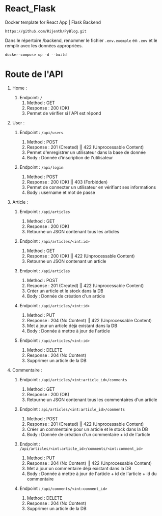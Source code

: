 # React_Flask
Docker template for React App | Flask Backend

`https://github.com/Rijenth/PyBlog.git`

Dans le répertoire /backend, renommer le fichier `.env.exemple` en `.env` et le remplir avec les données appropriées.

`docker-compose up -d --build`

# Route de l'API

1. Home : 
    1. Endpoint: `/`
        1. Method : GET
        2. Response : 200 (OK)
        3. Permet de vérifier si l'API est répond

2. User :
    1. Endpoint : `/api/users`
        1. Method : POST
        2. Response : 201 (Created) || 422 (Unprocessable Content)
        3. Permet d'enregistrer un utilisateur dans la base de donnée
        4. Body : Donnée d'inscription de l'utilisateur

    2. Endpoint : `/api/login`
        1. Method : POST
        2. Response : 200 (OK) || 403 (Forbidden)
        3. Permet de connecter un utilisateur en vérifiant ses informations
        4. Body : username et mot de passe

3. Article :
    1. Endpoint : `/api/articles`
        1. Method : GET
        2. Response : 200 (OK)
        3. Retourne un JSON contenant tous les articles

    2. Endpoint : `/api/articles/<int:id>`
        1. Method : GET
        2. Response : 200 (OK) || 422 (Unprocessable Content)
        3. Retourne un JSON contenant un article

    3. Endpoint : `/api/articles`
        1. Method : POST
        2. Response : 201 (Created) || 422 (Unprocessable Content)
        3. Créer un article et le stock dans la DB
        4. Body : Donnée de création d'un article

    4. Endpoint : `/api/articles/<int:id>`
        1. Method : PUT
        2. Response : 204 (No Content) || 422 (Unprocessable Content)
        3. Met à jour un article déjà existant dans la DB
        4. Body : Donnée à mettre à jour de l'article

    5. Endpoint : `/api/articles/<int:id>`
        1. Method : DELETE
        2. Response : 204 (No Content)
        3. Supprimer un article de la DB

4. Commentaire :
    1. Endpoint : `/api/articles/<int:article_id>/comments`
        1. Method : GET
        2. Response : 200 (OK)
        3. Retourne un JSON contenant tous les commentaires d'un article 

    2. Endpoint : `api/articles/<int:article_id>/comments`
        1. Method : POST
        2. Response : 201 (Created) || 422 (Unprocessable Content)
        3. Créer un commentaire pour un article et le stock dans la DB
        4. Body : Donnée de création d'un commentaire + id de l'article

    3. Endpoint : `/api/articles/<int:article_id>/comments/<int:comment_id>`
        1. Method : PUT
        2. Response : 204 (No Content) || 422 (Unprocessable Content)
        3. Met à jour un commentaire déjà existant dans la DB
        4. Body : Donnée à mettre à jour de l'article + id de l'article + id du commentaire

    4. Endpoint : `/api/comments/<int:comment_id>`
        1. Method : DELETE
        2. Response : 204 (No Content)
        3. Supprimer un article de la DB
